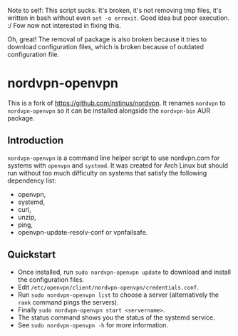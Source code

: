 Note to self: This script sucks.
It's broken, it's not removing tmp files, it's written in bash without even `set -o errexit`.
Good idea but poor execution. :/
Fow now not interested in fixing this.

Oh, great! The removal of package is also broken because it tries to download configuration files, which is broken because of outdated configuration file.

nordvpn-openvpn
=======

This is a fork of https://github.com/nstinus/nordvpn. It renames `nordvpn` to
`nordvpn-openvpn` so it can be installed alongside the `nordvpn-bin` AUR package.

Introduction
------------

`nordvpn-openvpn` is a command line helper script to use nordvpn.com for
systems with `openvpn` and `systemd`.
It was created for Arch Linux but should run without too much
difficulty on systems that satisfy the following dependency list:
- openvpn,
- systemd,
- curl,
- unzip,
- ping,
- openvpn-update-resolv-conf or vpnfailsafe.

Quickstart
----------

- Once installed, run `sudo nordvpn-openvpn update` to download and install the
configuration files.
- Edit `/etc/openvpn/client/nordvpn-openvpn/credentials.conf`.
- Run `sudo nordvpn-openvpn list` to choose a server (alternatively the `rank`
command pings the servers).
- Finally `sudo nordvpn-openvpn start <servername>`.
- The status command shows you the status of the systemd service.
- See `sudo nordvpn-openvpn -h` for more information.
